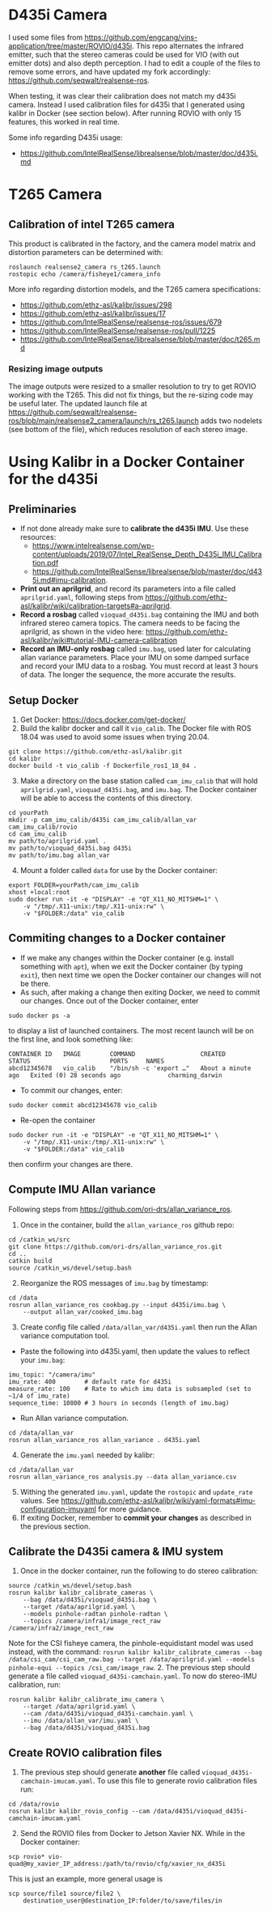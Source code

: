 # D435i Camera
I used some files from https://github.com/engcang/vins-application/tree/master/ROVIO/d435i. This repo alternates the infrared emitter, such that the stereo cameras could be used for VIO (with out emitter dots) and also depth perception. I had to edit a couple of the files to remove some errors, and have updated my fork accordingly: https://github.com/seqwalt/realsense-ros.

When testing, it was clear their calibration does not match my d435i camera. Instead I used calibration files for d435i that I generated using kalibr in Docker (see section below). After running ROVIO with only 15 features, this worked in real time.

Some info regarding D435i usage:
- https://github.com/IntelRealSense/librealsense/blob/master/doc/d435i.md

# T265 Camera
## Calibration of intel T265 camera
This product is calibrated in the factory, and the camera model matrix and distortion parameters can be determined with:  
```
roslaunch realsense2_camera rs_t265.launch
rostopic echo /camera/fisheye1/camera_info
```
More info regarding distortion models, and the T265 camera specifications:
- https://github.com/ethz-asl/kalibr/issues/298
- https://github.com/ethz-asl/kalibr/issues/17
- https://github.com/IntelRealSense/realsense-ros/issues/679
- https://github.com/IntelRealSense/realsense-ros/pull/1225  
- https://github.com/IntelRealSense/librealsense/blob/master/doc/t265.md

### Resizing image outputs
The image outputs were resized to a smaller resolution to try to get ROVIO working with the T265. This did not fix things, but the re-sizing code may be useful later. The updated launch file at https://github.com/seqwalt/realsense-ros/blob/main/realsense2_camera/launch/rs_t265.launch adds two nodelets (see bottom of the file), which reduces resolution of each stereo image.

# Using Kalibr in a Docker Container for the d435i
## Preliminaries
- If not done already make sure to **calibrate the d435i IMU**. Use these resources:
  - https://www.intelrealsense.com/wp-content/uploads/2019/07/Intel_RealSense_Depth_D435i_IMU_Calibration.pdf
  - https://github.com/IntelRealSense/librealsense/blob/master/doc/d435i.md#imu-calibration.
- **Print out an aprilgrid**, and record its parameters into a file called ```aprilgrid.yaml```, following steps from https://github.com/ethz-asl/kalibr/wiki/calibration-targets#a-aprilgrid.
- **Record a rosbag** called ```vioquad_d435i.bag``` containing the IMU and both infrared stereo camera topics. The camera needs to be facing the aprilgrid, as shown in the video here: https://github.com/ethz-asl/kalibr/wiki#tutorial-IMU-camera-calibration
- **Record an IMU-only rosbag** called ```imu.bag```, used later for calculating allan variance parameters. Place your IMU on some damped surface and record your IMU data to a rosbag. You must record at least 3 hours of data. The longer the sequence, the more accurate the results.

## Setup Docker
1. Get Docker: https://docs.docker.com/get-docker/
2. Build the kalibr docker and call it ```vio_calib```. The Docker file with ROS 18.04 was used to avoid some issues when trying 20.04.
```
git clone https://github.com/ethz-asl/kalibr.git
cd kalibr
docker build -t vio_calib -f Dockerfile_ros1_18_04 .
```
3. Make a directory on the base station called ```cam_imu_calib``` that will hold ```aprilgrid.yaml```, ```vioquad_d435i.bag```, and ```imu.bag```. The Docker container will be able to access the contents of this directory.
```
cd yourPath
mkdir -p cam_imu_calib/d435i cam_imu_calib/allan_var cam_imu_calib/rovio
cd cam_imu_calib
mv path/to/aprilgrid.yaml .
mv path/to/vioquad_d435i.bag d435i
mv path/to/imu.bag allan_var
```
4. Mount a folder called ```data``` for use by the Docker container:
```
export FOLDER=yourPath/cam_imu_calib
xhost +local:root
sudo docker run -it -e "DISPLAY" -e "QT_X11_NO_MITSHM=1" \
    -v "/tmp/.X11-unix:/tmp/.X11-unix:rw" \
    -v "$FOLDER:/data" vio_calib
```

## Commiting changes to a Docker container
- If we make any changes within the Docker container (e.g. install something with ```apt```), when we exit the Docker container (by typing ```exit```), then next time we open the Docker container our changes will not be there.
- As such, after making a change then exiting Docker, we need to commit our changes. Once out of the Docker container, enter
```
sudo docker ps -a
```
to display a list of launched containers. The most recent launch will be on the first line, and look something like:
```
CONTAINER ID   IMAGE        COMMAND                  CREATED              STATUS                      PORTS     NAMES
abcd12345678   vio_calib    "/bin/sh -c 'export …"   About a minute ago   Exited (0) 28 seconds ago             charming_darwin
```
- To commit our changes, enter:
```
sudo docker commit abcd12345678 vio_calib
```
- Re-open the container
```
sudo docker run -it -e "DISPLAY" -e "QT_X11_NO_MITSHM=1" \
    -v "/tmp/.X11-unix:/tmp/.X11-unix:rw" \
    -v "$FOLDER:/data" vio_calib
```
then confirm your changes are there.

## Compute IMU Allan variance
Following steps from https://github.com/ori-drs/allan_variance_ros.
1. Once in the container, build the ```allan_variance_ros``` github repo:
```
cd /catkin_ws/src
git clone https://github.com/ori-drs/allan_variance_ros.git
cd ..
catkin build
source /catkin_ws/devel/setup.bash
```
2. Reorganize the ROS messages of ```imu.bag``` by timestamp:
```
cd /data
rosrun allan_variance_ros cookbag.py --input d435i/imu.bag \
    --output allan_var/cooked_imu.bag
```
3. Create config file called ```/data/allan_var/d435i.yaml``` then run the Allan variance computation tool.
  - Paste the following into d435i.yaml, then update the values to reflect your ```imu.bag```:
```
imu_topic: "/camera/imu"
imu_rate: 400        # default rate for d435i
measure_rate: 100    # Rate to which imu data is subsampled (set to ~1/4 of imu_rate)
sequence_time: 10800 # 3 hours in seconds (length of imu.bag)
```
  - Run Allan variance computation.
```
cd /data/allan_var
rosrun allan_variance_ros allan_variance . d435i.yaml
```
4. Generate the ```imu.yaml``` needed by kalibr:
```
cd /data/allan_var
rosrun allan_variance_ros analysis.py --data allan_variance.csv
```
5. Withing the generated ```imu.yaml```, update the ```rostopic``` and ```update_rate``` values. See https://github.com/ethz-asl/kalibr/wiki/yaml-formats#imu-configuration-imuyaml for more guidance.
4. If exiting Docker, remember to **commit your changes** as described in the previous section.

## Calibrate the D435i camera & IMU system
1. Once in the docker container, run the following to do stereo calibration:
```
source /catkin_ws/devel/setup.bash
rosrun kalibr kalibr_calibrate_cameras \
    --bag /data/d435i/vioquad_d435i.bag \
    --target /data/aprilgrid.yaml \
    --models pinhole-radtan pinhole-radtan \
    --topics /camera/infra1/image_rect_raw /camera/infra2/image_rect_raw
```
Note for the CSI fisheye camera, the pinhole-equidistant model was used instead, with the command: ```rosrun kalibr kalibr_calibrate_cameras --bag /data/csi_cam/csi_cam_raw.bag --target /data/aprilgrid.yaml --models pinhole-equi --topics /csi_cam/image_raw```.
2. The previous step should generate a file called ```vioquad_d435i-camchain.yaml```. To now do stereo-IMU calibration, run:
```
rosrun kalibr kalibr_calibrate_imu_camera \
    --target /data/aprilgrid.yaml \
    --cam /data/d435i/vioquad_d435i-camchain.yaml \
    --imu /data/allan_var/imu.yaml \
    --bag /data/d435i/vioquad_d435i.bag
```

## Create ROVIO calibration files
1. The previous step should generate **another** file called ```vioquad_d435i-camchain-imucam.yaml```.
To use this file to generate rovio calibration files run:
```
cd /data/rovio
rosrun kalibr kalibr_rovio_config --cam /data/d435i/vioquad_d435i-camchain-imucam.yaml
```
2. Send the ROVIO files from Docker to Jetson Xavier NX.  While in the Docker container:
```
scp rovio* vio-quad@my_xavier_IP_address:/path/to/rovio/cfg/xavier_nx_d435i
```
This is just an example, more general usage is
```
scp source/file1 source/file2 \
    destination_user@destination_IP:folder/to/save/files/in
```
